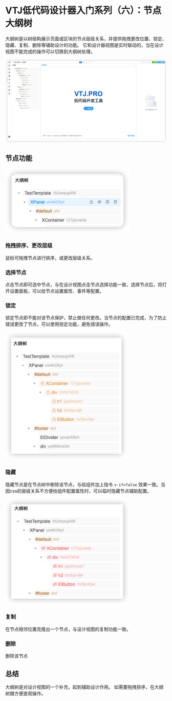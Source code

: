 # VTJ低代码设计器入门系列（六）：节点大纲树

大纲树是以树结构展示页面或区块的节点层级关系，并提供拖拽更改位置、锁定、隐藏、复制、删除等辅助设计的功能。 它和设计器视图是实时联动的，当在设计视图不能完成的操作可以切换到大纲树处理。

![alt text](../../assets/designer/06/1.png)

## 节点功能

![alt text](../../assets/designer/06/2.png)

### 拖拽排序、更改层级

鼠标可拖拽节点进行排序，或更改层级关系。

### 选择节点

点击节点即可选中节点，与在设计视图点击节点选择功能一致，选择节点后，将打开设置面板，可以给节点设置属性、事件等配置。

### 锁定

锁定节点即不能对该节点保护，禁止做任何更改。当节点的配置已完成，为了防止错误更改了节点，可以使用锁定功能，避免错误操作。

![alt text](../../assets/designer/06/3.png)

### 隐藏

隐藏节点是在节点树中剔除该节点，与给组件加上指令 `v-if=false` 效果一致。当因css的层级关系不方便给组件配置属性时，可以临时隐藏节点辅助配置。

![alt text](../../assets/designer/06/4.png)

### 复制

在节点相邻位置克隆出一个节点，与设计视图的复制功能一致。

### 删除

删除该节点

## 总结

大纲树是对设计视图的一个补充，起到辅助设计作用。 如需要拖拽排序，在大纲树跟方便直观操作。
